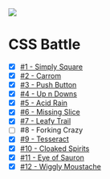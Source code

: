 <img src="https://cdn.svgporn.com/logos/css-3_official.svg" />

# CSS Battle

- [x] [#1 - Simply Square](1-simply-square.html)
- [x] [#2 - Carrom](2-carrom.html)
- [x] [#3 - Push Button](3-push-button.html)
- [x] [#4 - Up n Downs](4-up-n-downs.html)
- [x] [#5 - Acid Rain](5-acid-rain.html)
- [x] [#6 - Missing Slice](6-missing-slice.html)
- [x] [#7 - Leafy Trail](7-leafy-trail.html)
- [ ] #8 - Forking Crazy
- [x] [#9 - Tesseract](9-tesseract.html)
- [x] [#10 - Cloaked Spirits](10-cloaked-spirits/index.html)
- [x] [#11 - Eye of Sauron](11-eye-of-sauron.html)
- [x] [#12 - Wiggly Moustache](12-wiggly-moustache.html)
